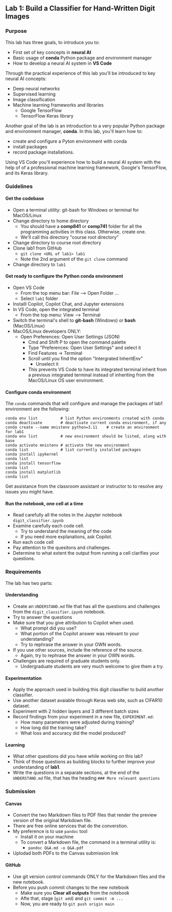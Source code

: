 ## Lab 1: Build a Classifier for Hand-Written Digit Images

### Purpose
This lab has three goals, to introduce you to:
- First set of key concepts in **neural AI**
- Basic usage of **conda** Python package and environment manager
- How to develop a neural AI system in **VS Code**

Through the practical experience of this lab you'll be introduced to key neural AI concepts:
- Deep neural networks
- Supervised learning
- Image classification 
- Machine learning frameworks and libraries
    - Google TensorFlow
    - TensorFlow Keras library

Another goal of the lab is an introduction to a very popular Python package and environment manager, **conda**. In this lab, you'll learn how to:
- create and configure a Pyton environment with conda
- install packages
- record package installations. 

Using VS Code you'll experience how to build a neural AI system with the help of 
of a professional machine learning framework, Google's TensorFlow, and its Keras library.

### Guidelines
#### Get the codebase
- Open a terminal utility: git-bash for Windows or terminal for MacOS/Linux
- Change directory to home directory
    - You should have a **comp841** or **comp741** folder for all the programming
    activities in this class. Otherwise, create one.
    - We'll call this directory "course root directory"
- Change directory to course root directory
- Clone lab1 from GitHub
    - `git clone <URL of lab1> lab1`
    - Note the 2nd argument of the `git clone` command
- Change directory to `lab1`

#### Get ready to configure the Python conda environment
- Open VS Code
    - From the top menu bar: File --> Open Folder ...
    - Select `lab1` folder
- Installl Copilot, Copilot Chat, and Jupyter extensions
- In VS Code, open the integrated terminal
    - From the top menu: View --> Terminal
- Switch the terminal's shell to **git-bash** (Windows) or **bash** (MacOS/Linux)
- MacOS/Linux developers ONLY:
    - Open Preferences: Open User Settings (JSON)
        - Cmd and Shift P to open the command palette
        - Type "Preferences: Open User Settings" and select it
        - Find Features -> Terminal
        - Scroll until you find the option "Intergrated InheritEnv"
            - Unselect it
        - This prevents VS Code to have its integrated terminal inherit from a previous 
        integrated terminal instead of inheriting from the MacOS/Linux OS user environment.  

#### Configure conda environment
The `conda` commands that will configure and manage the packages of lab1 environment 
are the following:
```
conda env list          # list Python environments created with conda
conda deactivate        # deactivate current conda environment, if any
conda create --name mnistenv python=3.11    # create an environment for lab1
conda env list          # new environment should be listed, along with base
conda activate mnistenv # activate the new environment
conda list              # list currently installed packages
conda install ipykernel
conda list
conda install tensorflow
conda list
conda install matplotlib
conda list
```
Get assistance from the classroom assistant or instructor to to resolve any issues 
you might have. 

#### Run the notebook, one cell at a time
- Read carefully all the notes in the Jupyter notebook `digit_classifier.ipynb`
- Examine carefully each code cell.
    - Try to understand the meaning of the code
    - If you need more explanations, ask Copilot.
- Run each code cell
- Pay attention to the quesitons and challenges. 
- Determine to what extent the output from running a cell clarifies your questions. 

### Requirements
The lab has two parts:
#### Understanding
- Create an `UNDERSTAND.md` file that has all the questions and challenges from the `digit_classifier.ipynb` notebook.
- Try to answer the questions
- Make sure that you give attribution to Copilot when used. 
    - What prompt did you use? 
    - What portion of the Copilot answer was relevant to your understanding?
    - Try to rephrase the answer in your OWN words. 
- If you use other sources, include the reference of the source. 
    - Again, try to rephrase the answer in your OWN words. 
- Challenges are required of graduate students only. 
    - Undergraduate students are very much welcome to give them a try. 

#### Experimentation
- Apply the approach used in building this digit classifier to build another classifier. 
- Use another dataset avaiable through Keras web site, such as CIFAR10 dataset. 
- Experiment with 2 hidden layers and 3 different batch sizes
- Record findings from your experiment in a new file, `EXPERIMENT.md`:
    - How many parameters were adjusted during training?
    - How long did the training take? 
    - What loss and accuracy did the model produced? 

#### Learning
- What other questions did you have while working on this lab?
- Think of those questions as building blocks to further improve your understanding of **lab1**. 
- Write the questions in a separate sections, at the end of the `UNDERSTAND.md` file, 
that has the heading `### More relevant questions`

### Submission
#### Canvas
- Convert the two Markdown files to PDF files that render the preview version of the
original Markdown file. 
- There are free online services that do the converstion. 
- My preference is to use `pandoc` tool
    - Install it on your machine
    - To convert a Markdown file, the command in a terminal utility is:
        - `pandoc Q&A.md -o Q&A.pdf`
- Uplodad both PDFs to the Canvas submission link

#### GitHub
- Use git version control commands ONLY for the Markdown files and the new notebook. 
- Before you push commit changes to the new notebook
    - Make sure you **Clear all outputs** from the notebook
    - Afte that, stage (`git add`) and `git commit -m ...`
    - Now, you are ready to `git push origin main`


